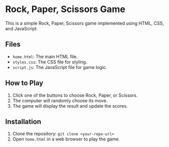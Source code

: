 # Rock, Paper, Scissors Game

This is a simple Rock, Paper, Scissors game implemented using HTML, CSS, and JavaScript.

## Files
- `home.html`: The main HTML file.
- `styles.css`: The CSS file for styling.
- `script.js`: The JavaScript file for game logic.

## How to Play
1. Click one of the buttons to choose Rock, Paper, or Scissors.
2. The computer will randomly choose its move.
3. The game will display the result and update the scores.

## Installation
1. Clone the repository: `git clone <your-repo-url>`
2. Open `home.html` in a web browser to play the game.


